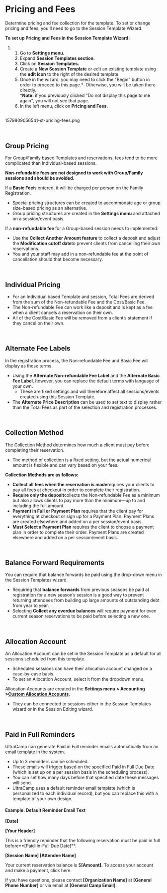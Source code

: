 # Pricing and Fees
Determine pricing and fee collection for the template. To set or change pricing and fees, you'll need to go to the Session Template Wizard.


**To set up Pricing and Fees in the Session Template Wizard:**


1. 1. Go to **Settings menu.**
	2. Expand **Session Templates section.**
	3. Click on **Session Templates.**
	4. Create a **New Session Template** or edit an existing template using the **edit icon** to the right of the desired template.
	5. Once in the wizard, you may need to click the "Begin" button in order to proceed to this page.\*  Otherwise, you will be taken there directly.  
	\***Note:** if you previously clicked "Do not display this page to me again", you will not see that page.
	6. In the left menu, click on **Pricing and Fees.**


## 
1579809056541-st-pricing-fees.png


 



  
  



## Group Pricing


For Group/Family based Templates and reservations, fees tend to be more complicated than Individual-based sessions. 


**Non-refundable fees are not designed to work with Group/Family sessions and should be avoided.**


If a **Basic Fee**is entered, it will be charged per person on the Family Registration.


* Special pricing structures can be created to accommodate age or group size-based pricing as an alternative.
* Group pricing structures are created in the **Settings menu** and attached on a session/event basis.


If a **non-refundable fee** for a Group-based session needs to implemented:


* Use the **Collect Another Amount feature** to collect a deposit and adjust the **Modification cutoff date**to prevent clients from cancelling their own reservations.
* You and your staff may add in a non-refundable fee at the point of cancellation should that become necessary.


 


## Individual Pricing


* For an Individual based Template and session, Total Fees are derived from the sum of the Non-refundable Fee and the Cost/Basic Fee.
* The Non-refundable Fee can work like a deposit and is kept as a fee when a client cancels a reservation on their own.
* All of the Cost/Basic Fee will be removed from a client’s statement if they cancel on their own.


 


## Alternate Fee Labels


In the registration process, the Non-refundable Fee and Basic Fee will display as these terms. 


* Using the **Alternate Non-refundable Fee Label** and the **Alternate Basic Fee Label**, however, you can replace the default terms with language of your own.
	+ These are fixed settings and will therefore affect all sessions/events created using this Session Template.
* The **Alternate Price Description** can be used to set text to display rather than the Total Fees as part of the selection and registration processes.


 


## Collection Method


The Collection Method determines how much a client must pay before completing their reservation. 


* The method of collection is a fixed setting, but the actual numerical amount is flexible and can vary based on your fees.


**Collection Methods are as follows:**


* **Collect all fees when the reservation is made**requires your clients to pay all fees at checkout in order to complete their registration.
* **Require only the deposit**collects the Non-refundable Fee as a minimum but also allows clients to pay more than the minimum—up to and including the full amount.
* **Payment in Full or Payment Plan** requires that the client pay for everything at checkout or sign up for a Payment Plan. Payment Plans are created elsewhere and added on a per session/event basis.
* **Must Select a Payment Plan** requires the client to choose a payment plan in order to complete their order. Payment Plans are created elsewhere and added on a per session/event basis.


 


## Balance Forward Requirements


You can require that balance forwards be paid using the drop-down menu in the Session Templates wizard.


* Requiring that **balance forwards** from previous seasons be paid at registration for a new season’s session is a good way to prevent returning attendees from building up large amounts of outstanding debt from year to year.
* Selecting **Collect any overdue balances** will require payment for even current season reservations to be paid before selecting a new one.


 


## Allocation Account


An Allocation Account can be set in the Session Template as a default for all sessions scheduled from this template.


* Scheduled sessions can have their allocation account changed on a case-by-case basis.
* To set an Allocation Account, select it from the dropdown menu.


Allocation Accounts are created in the **Settings menu > Accounting >**[**Custom Allocation Accounts**](https://www.ultracamp.com/admin/Config/AllocationAccounts.aspx?return=AllocationAccountsList.aspx?confirm=true).


* They can be connected to sessions either in the Session Templates wizard or in the Session Editing wizard.


 


## Paid in Full Reminders


UltraCamp can generate Paid in Full reminder emails automatically from an email template in the system. 


* Up to 3 reminders can be scheduled.
* These emails will trigger based on the specified Paid in Full Due Date (which is set up on a per session basis in the scheduling process).
* You can set how many days before that specified date these messages will send.
* UltraCamp uses a default reminder email template (which is personalized to each individual record), but you can replace this with a template of your own design.


#### 


#### **Example: Default Reminder Email Text**


**[Date]**


**[Your Header]**


This is a friendly reminder that the following reservation must be paid in full before**[Paid-in-Full Due Date]**.


**[Session Name] [Attendee Name]**


Your current reservation balance is $**[Amount].** To access your account and make a payment, click here.


If you have questions, please contact **[Organization Name]** at **[General Phone Number]** or via email at **[General Camp Email]**.


 


 

